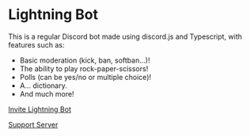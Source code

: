 # Lightning Bot

This is a regular Discord bot made using discord.js and Typescript, with features such as:

* Basic moderation (kick, ban, softban...)!
* The ability to play rock-paper-scissors!
* Polls (can be yes/no or multiple choice)!
* A... dictionary.
* And much more!

[Invite Lightning Bot](https://discord.com/api/oauth2/authorize?client_id=589803927885578261&permissions=3078&scope=applications.commands%20bot)

[Support Server](https://discord.gg/dqV3ypQ)
